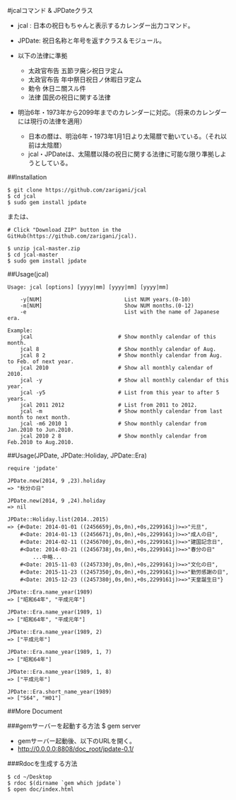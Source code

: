 #jcalコマンド & JPDateクラス

* jcal  : 日本の祝日もちゃんと表示するカレンダー出力コマンド。
* JPDate: 祝日名称と年号を返すクラス＆モジュール。
* 以下の法律に準拠
  * 太政官布告 五節ヲ廃シ祝日ヲ定ム
  * 太政官布告 年中祭日祝日ノ休暇日ヲ定ム
  * 勅令 休日ニ關スル件
  * 法律 国民の祝日に関する法律

* 明治6年・1973年から2099年までのカレンダーに対応。（将来のカレンダーには現行の法律を適用）
  * 日本の暦は、明治6年・1973年1月1日より太陽暦で動いている。（それ以前は太陰暦）
  * jcal・JPDateは、太陽暦以降の祝日に関する法律に可能な限り準拠しようとしている。

##Installation

    $ git clone https://github.com/zarigani/jcal
    $ cd jcal
    $ sudo gem install jpdate

または、

    # Click "Download ZIP" button in the GitHub(https://github.com/zarigani/jcal).
    
    $ unzip jcal-master.zip
    $ cd jcal-master
    $ sudo gem install jpdate

##Usage(jcal)

    Usage: jcal [options] [yyyy|mm] [yyyy|mm] [yyyy|mm]

        -y[NUM]                          List NUM years.(0-10)
        -m[NUM]                          Show NUM months.(0-12)
        -e                               List with the name of Japanese era.

    Example:
        jcal                           # Show monthly calendar of this month.
        jcal 8                         # Show monthly calendar of Aug.
        jcal 8 2                       # Show monthly calendar from Aug. to Feb. of next year.
        jcal 2010                      # Show all monthly calendar of 2010.
        jcal -y                        # Show all monthly calendar of this year.
        jcal -y5                       # List from this year to after 5 years.
        jcal 2011 2012                 # List from 2011 to 2012.
        jcal -m                        # Show monthly calendar from last month to next month.
        jcal -m6 2010 1                # Show monthly calendar from Jan.2010 to Jun.2010.
        jcal 2010 2 8                  # Show monthly calendar from Feb.2010 to Aug.2010.

##Usage(JPDate, JPDate::Holiday, JPDate::Era)

    require 'jpdate'
    
    JPDate.new(2014, 9 ,23).holiday
    => "秋分の日"
    
    JPDate.new(2014, 9 ,24).holiday
    => nil

    JPDate::Holiday.list(2014..2015)
    => {#<Date: 2014-01-01 ((2456659j,0s,0n),+0s,2299161j)>=>"元旦",
        #<Date: 2014-01-13 ((2456671j,0s,0n),+0s,2299161j)>=>"成人の日",
        #<Date: 2014-02-11 ((2456700j,0s,0n),+0s,2299161j)>=>"建国記念日",
        #<Date: 2014-03-21 ((2456738j,0s,0n),+0s,2299161j)>=>"春分の日"
            ...中略...
        #<Date: 2015-11-03 ((2457330j,0s,0n),+0s,2299161j)>=>"文化の日",
        #<Date: 2015-11-23 ((2457350j,0s,0n),+0s,2299161j)>=>"勤労感謝の日",
        #<Date: 2015-12-23 ((2457380j,0s,0n),+0s,2299161j)>=>"天皇誕生日"}
    
    JPDate::Era.name_year(1989)
    => ["昭和64年", "平成元年"]
    
    JPDate::Era.name_year(1989, 1)
    => ["昭和64年", "平成元年"]
    
    JPDate::Era.name_year(1989, 2)
    => ["平成元年"]
    
    JPDate::Era.name_year(1989, 1, 7)
    => ["昭和64年"]
    
    JPDate::Era.name_year(1989, 1, 8)
    => ["平成元年"]
    
    JPDate::Era.short_name_year(1989)
    => ["S64", "H01"]

##More Document

###gemサーバーを起動する方法
    $ gem server

* gemサーバー起動後、以下のURLを開く。
* http://0.0.0.0:8808/doc_root/jpdate-0.1/

###Rdocを生成する方法

    $ cd ~/Desktop
    $ rdoc $(dirname `gem which jpdate`)
    $ open doc/index.html
